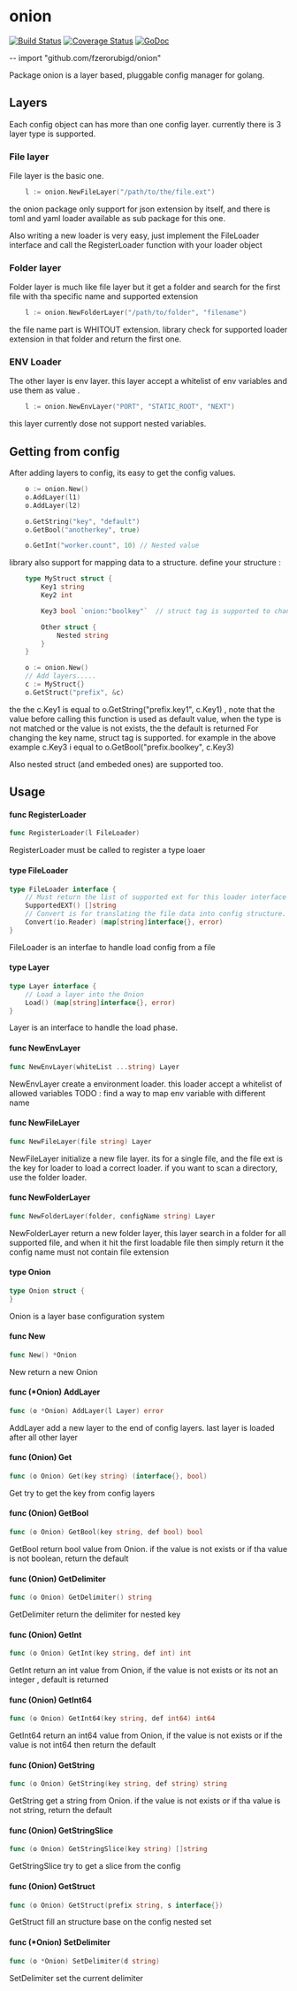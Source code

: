 # onion

[![Build Status](https://travis-ci.org/fzerorubigd/onion.svg)](https://travis-ci.org/fzerorubigd/onion)
[![Coverage Status](https://coveralls.io/repos/fzerorubigd/onion/badge.svg?branch=master&service=github)](https://coveralls.io/github/fzerorubigd/onion?branch=master)
[![GoDoc](https://godoc.org/github.com/fzerorubigd/onion?status.svg)](https://godoc.org/github.com/fzerorubigd/onion)

--
    import "github.com/fzerorubigd/onion"

Package onion is a layer based, pluggable config manager for golang.


## Layers

Each config object can has more than one config layer. currently there is 3
layer type is supported.


### File layer

File layer is the basic one.

```go
    l := onion.NewFileLayer("/path/to/the/file.ext")
```

the onion package only support for json extension by itself, and there is toml
and yaml loader available as sub package for this one.

Also writing a new loader is very easy, just implement the FileLoader interface
and call the RegisterLoader function with your loader object


### Folder layer

Folder layer is much like file layer but it get a folder and search for the
first file with tha specific name and supported extension
```go
    l := onion.NewFolderLayer("/path/to/folder", "filename")
```
the file name part is WHITOUT extension. library check for supported loader
extension in that folder and return the first one.


### ENV Loader

The other layer is env layer. this layer accept a whitelist of env variables and
use them as value .
```go
    l := onion.NewEnvLayer("PORT", "STATIC_ROOT", "NEXT")
```
this layer currently dose not support nested variables.


## Getting from config

After adding layers to config, its easy to get the config values.
```go
    o := onion.New()
    o.AddLayer(l1)
    o.AddLayer(l2)

    o.GetString("key", "default")
    o.GetBool("anotherkey", true)

    o.GetInt("worker.count", 10) // Nested value
```
library also support for mapping data to a structure. define your structure :
```go
    type MyStruct struct {
        Key1 string
        Key2 int

        Key3 bool `onion:"boolkey"`  // struct tag is supported to change the name

        Other struct {
            Nested string
        }
    }

    o := onion.New()
    // Add layers.....
    c := MyStruct{}
    o.GetStruct("prefix", &c)
```
the the c.Key1 is equal to o.GetString("prefix.key1", c.Key1) , note that the
value before calling this function is used as default value, when the type is
not matched or the value is not exists, the the default is returned For changing
the key name, struct tag is supported. for example in the above example c.Key3 i
equal to o.GetBool("prefix.boolkey", c.Key3)

Also nested struct (and embeded ones) are supported too.

## Usage

#### func  RegisterLoader

```go
func RegisterLoader(l FileLoader)
```
RegisterLoader must be called to register a type loaer

#### type FileLoader

```go
type FileLoader interface {
	// Must return the list of supported ext for this loader interface
	SupportedEXT() []string
	// Convert is for translating the file data into config structure.
	Convert(io.Reader) (map[string]interface{}, error)
}
```

FileLoader is an interfae to handle load config from a file

#### type Layer

```go
type Layer interface {
	// Load a layer into the Onion
	Load() (map[string]interface{}, error)
}
```

Layer is an interface to handle the load phase.

#### func  NewEnvLayer

```go
func NewEnvLayer(whiteList ...string) Layer
```
NewEnvLayer create a environment loader. this loader accept a whitelist of
allowed variables TODO : find a way to map env variable with different name

#### func  NewFileLayer

```go
func NewFileLayer(file string) Layer
```
NewFileLayer initialize a new file layer. its for a single file, and the file
ext is the key for loader to load a correct loader. if you want to scan a
directory, use the folder loader.

#### func  NewFolderLayer

```go
func NewFolderLayer(folder, configName string) Layer
```
NewFolderLayer return a new folder layer, this layer search in a folder for all
supported file, and when it hit the first loadable file then simply return it
the config name must not contain file extension

#### type Onion

```go
type Onion struct {
}
```

Onion is a layer base configuration system

#### func  New

```go
func New() *Onion
```
New return a new Onion

#### func (*Onion) AddLayer

```go
func (o *Onion) AddLayer(l Layer) error
```
AddLayer add a new layer to the end of config layers. last layer is loaded after
all other layer

#### func (Onion) Get

```go
func (o Onion) Get(key string) (interface{}, bool)
```
Get try to get the key from config layers

#### func (Onion) GetBool

```go
func (o Onion) GetBool(key string, def bool) bool
```
GetBool return bool value from Onion. if the value is not exists or if tha value
is not boolean, return the default

#### func (Onion) GetDelimiter

```go
func (o Onion) GetDelimiter() string
```
GetDelimiter return the delimiter for nested key

#### func (Onion) GetInt

```go
func (o Onion) GetInt(key string, def int) int
```
GetInt return an int value from Onion, if the value is not exists or its not an
integer , default is returned

#### func (Onion) GetInt64

```go
func (o Onion) GetInt64(key string, def int64) int64
```
GetInt64 return an int64 value from Onion, if the value is not exists or if the
value is not int64 then return the default

#### func (Onion) GetString

```go
func (o Onion) GetString(key string, def string) string
```
GetString get a string from Onion. if the value is not exists or if tha value is
not string, return the default

#### func (Onion) GetStringSlice

```go
func (o Onion) GetStringSlice(key string) []string
```
GetStringSlice try to get a slice from the config

#### func (Onion) GetStruct

```go
func (o Onion) GetStruct(prefix string, s interface{})
```
GetStruct fill an structure base on the config nested set

#### func (*Onion) SetDelimiter

```go
func (o *Onion) SetDelimiter(d string)
```
SetDelimiter set the current delimiter
